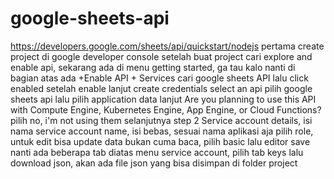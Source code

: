 # google-sheets-api

https://developers.google.com/sheets/api/quickstart/nodejs 
pertama create project di google developer console
setelah buat project cari explore and enable api, sekarang ada di menu getting started, ga tau kalo nanti
di bagian atas ada +Enable API + Services
cari google sheets API lalu click enabled
setelah enable lanjut create credentials
select an api pilih google sheets api
lalu pilih application data
lanjut Are you planning to use this API with Compute Engine, Kubernetes Engine, App Engine, or Cloud Functions? pilih no, i'm not using them
selanjutnya step 2 Service account details, isi nama service account name, isi bebas, sesuai nama aplikasi aja
pilih role, untuk edit bisa update data bukan cuma baca, pilih basic lalu editor
save
nanti ada beberapa tab diatas menu service account, pilih tab keys lalu download json, akan ada file json yang bisa disimpan di folder project
